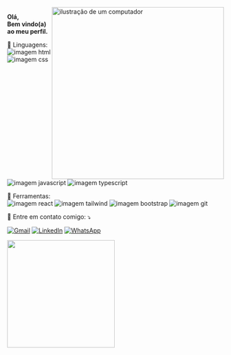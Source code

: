<img src="https://raw.githubusercontent.com/MicaelliMedeiros/micaellimedeiros/master/image/computer-illustration.png" alt="ilustração de um computador" min-width="400px" max-width="400px" width="400px" align="right">

<p align="left"> 
   <strong>
        Olá, <br/>
           Bem vindo(a) ao meu perfil.
  </strong>
</p>

<p align="left">
  🦄 Linguagens: <br/>
        <img src="https://img.shields.io/badge/HTML5-E34F26?style=for-the-badge&logo=html5&logoColor=white" alt="imagem html"/>
        <img src="https://img.shields.io/badge/CSS3-1572B6?style=for-the-badge&logo=css3&logoColor=white" alt="imagem css"/>
        <img src="https://img.shields.io/badge/JavaScript-323330?style=for-the-badge&logo=javascript&logoColor=F7DF1E" alt="imagem javascript"/>
        <img src="https://img.shields.io/badge/TypeScript-007ACC?style=for-the-badge&logo=typescript&logoColor=white" alt="imagem typescript"/>
</p>

<p align="left">
  💼 Ferramentas:  <br/>
        <img src="https://img.shields.io/badge/React-20232A?style=for-the-badge&logo=react&logoColor=61DAFB" alt="imagem react"/>
        <img src="https://img.shields.io/badge/Tailwind_CSS-38B2AC?style=for-the-badge&logo=tailwind-css&logoColor=white" alt="imagem tailwind"/>
        <img src="https://img.shields.io/badge/Bootstrap-563D7C?style=for-the-badge&logo=bootstrap&logoColor=white" alt="imagem bootstrap"/>
        <img src="https://img.shields.io/badge/Git-E34F26?style=for-the-badge&logo=git&logoColor=white" alt="imagem git"/>
</p>

<p align="left">
  💌 Entre em contato comigo: ⤵️
</p>

<p align="left">
  <a href="#" title="Gmail">
  <img src="https://img.shields.io/badge/-Gmail-FF0000?style=flat-square&labelColor=FF0000&logo=gmail&logoColor=white&link=mailto:ingridsouzaok@gmail.com" alt="Gmail"/></a>
  <a href="#" title="LinkedIn">
  <img src="https://img.shields.io/badge/-Linkedin-0e76a8?style=flat-square&logo=Linkedin&logoColor=white&link=[LINK-DO-SEU-LINKEDIN](https://www.linkedin.com/in/ingridssilveira/)" alt="LinkedIn"/></a>
  <a href="#" title="WhatsApp">
  <img src="https://img.shields.io/badge/-WhatsApp-25d366?style=flat-square&labelColor=25d366&logo=whatsapp&logoColor=white&link=[API-DO-SEU-WHATSAPP](https://api.whatsapp.com/send?phone=5521979661084)" alt="WhatsApp"/></a>
</p>

<img style="height: 250px;"
                    src="https://github-readme-stats.vercel.app/api/top-langs/?username=IngridsSilveira&layout=compact&theme=vue-dark" />
